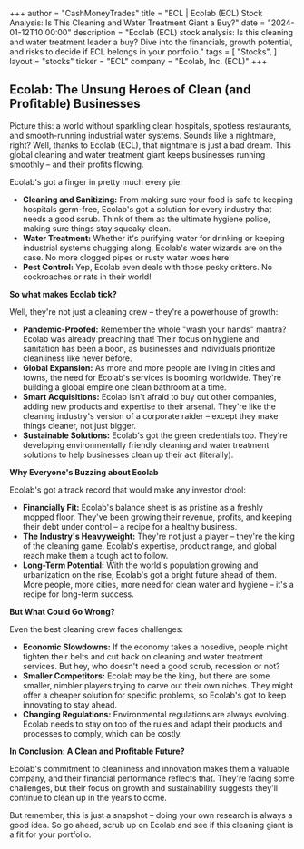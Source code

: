 +++
author = "CashMoneyTrades"
title = "ECL |  Ecolab (ECL) Stock Analysis: Is This Cleaning and Water Treatment Giant a Buy?"
date = "2024-01-12T10:00:00"
description = "Ecolab (ECL) stock analysis: Is this cleaning and water treatment leader a buy? Dive into the financials, growth potential, and risks to decide if ECL belongs in your portfolio."
tags = [
"Stocks",
]
layout = "stocks"
ticker = "ECL"
company = "Ecolab, Inc. (ECL)"
+++
        


## Ecolab: The Unsung Heroes of Clean (and Profitable) Businesses

Picture this: a world without sparkling clean hospitals, spotless restaurants, and smooth-running industrial water systems. Sounds like a nightmare, right? Well, thanks to Ecolab (ECL), that nightmare is just a bad dream. This global cleaning and water treatment giant keeps businesses running smoothly – and their profits flowing. 

Ecolab's got a finger in pretty much every pie: 

* **Cleaning and Sanitizing:** From making sure your food is safe to keeping hospitals germ-free, Ecolab's got a solution for every industry that needs a good scrub. Think of them as the ultimate hygiene police, making sure things stay squeaky clean.
* **Water Treatment:** Whether it's purifying water for drinking or keeping industrial systems chugging along, Ecolab's water wizards are on the case. No more clogged pipes or rusty water woes here! 
* **Pest Control:**  Yep, Ecolab even deals with those pesky critters. No cockroaches or rats in their world! 

**So what makes Ecolab tick?**  

Well, they're not just a cleaning crew – they're a powerhouse of growth:

* **Pandemic-Proofed:**  Remember the whole "wash your hands" mantra? Ecolab was already preaching that!  Their focus on hygiene and sanitation has been a boon, as businesses and individuals prioritize cleanliness like never before.
* **Global Expansion:**  As more and more people are living in cities and towns, the need for Ecolab's services is booming worldwide.  They're building a global empire one clean bathroom at a time.
* **Smart Acquisitions:**  Ecolab isn't afraid to buy out other companies, adding new products and expertise to their arsenal. They're like the cleaning industry's version of a corporate raider – except they make things cleaner, not just bigger.
* **Sustainable Solutions:**  Ecolab's got the green credentials too. They're developing environmentally friendly cleaning and water treatment solutions to help businesses clean up their act (literally).

**Why Everyone's Buzzing about Ecolab**

Ecolab's got a track record that would make any investor drool:

* **Financially Fit:**  Ecolab's balance sheet is as pristine as a freshly mopped floor. They've been growing their revenue, profits, and keeping their debt under control – a recipe for a healthy business. 
* **The Industry's Heavyweight:**  They're not just a player – they're the king of the cleaning game.  Ecolab's expertise, product range, and global reach make them a tough act to follow. 
* **Long-Term Potential:**  With the world's population growing and urbanization on the rise, Ecolab's got a bright future ahead of them.  More people, more cities, more need for clean water and hygiene – it's a recipe for long-term success.

**But What Could Go Wrong?**

Even the best cleaning crew faces challenges:

* **Economic Slowdowns:**  If the economy takes a nosedive, people might tighten their belts and cut back on cleaning and water treatment services. But hey, who doesn't need a good scrub, recession or not?
* **Smaller Competitors:**  Ecolab may be the king, but there are some smaller, nimbler players trying to carve out their own niches.  They might offer a cheaper solution for specific problems, so Ecolab's got to keep innovating to stay ahead.
* **Changing Regulations:**  Environmental regulations are always evolving.  Ecolab needs to stay on top of the rules and adapt their products and processes to comply, which can be costly. 

**In Conclusion:  A Clean and Profitable Future?**

Ecolab's commitment to cleanliness and innovation makes them a valuable company, and their financial performance reflects that. They're facing some challenges, but their focus on growth and sustainability suggests they'll continue to clean up in the years to come. 

But remember, this is just a snapshot – doing your own research is always a good idea. So go ahead, scrub up on Ecolab and see if this cleaning giant is a fit for your portfolio. 

        